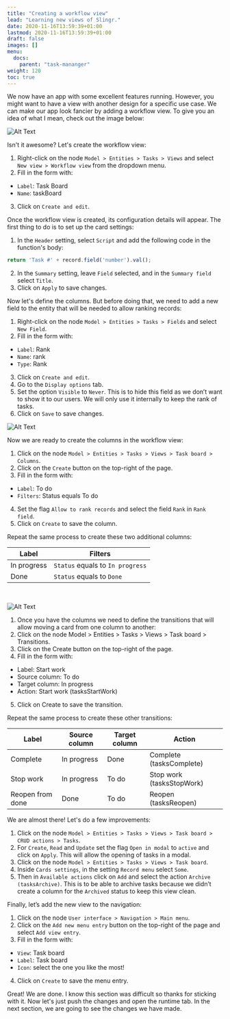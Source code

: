 ```yaml
---
title: "Creating a workflow view"
lead: "Learning new views of Slingr."
date: 2020-11-16T13:59:39+01:00
lastmod: 2020-11-16T13:59:39+01:00
draft: false
images: []
menu:
  docs:
    parent: "task-mananger"
weight: 120
toc: true
---
```


We now have an app with some excellent features running. However, you might want to have a view with another design for a specific use case. We can make our app look fancier by adding a workflow view. To give you an idea of what I mean, check out the image below:

![Alt Text](https://maximiranda.github.io/slingrDoc/images/vendor/task-mananger/creating-wf/w.png)

Isn't it awesome? Let's create the workflow view:

1. Right-click on the node `Model > Entities > Tasks > Views` and select `New view > Workflow view` from the dropdown menu.
2. Fill in the form with:
  - `Label`: Task Board
  - `Name`: taskBoard
3. Click on `Create and edit`.

Once the workflow view is created, its configuration details will appear. The first thing to do is to set up the card settings:

1. In the `Header` setting, select `Script` and add the following code in the function's body:
  ```js
  return 'Task #' + record.field('number').val();
  ```
2. In the `Summary` setting, leave `Field` selected, and in the `Summary field` select `Title`.
3. Click on `Apply` to save changes.

Now let's define the columns. But before doing that, we need to add a new field to the entity that will be needed to allow ranking records:

1. Right-click on the node `Model > Entities > Tasks > Fields` and select `New Field`.
2. Fill in the form with:
  - `Label`: Rank
  - `Name`: rank
  - `Type`: Rank
3. Click on `Create and edit`.
4. Go to the `Display options` tab.
5. Set the option `Visible` to `Never`. This is to hide this field as we don’t want to show it to our users. We will only use it internally to keep the rank of tasks.
6. Click on `Save` to save changes.

![Alt Text](https://maximiranda.github.io/slingrDoc/images/vendor/task-mananger/creating-wf/ww.png)

Now we are ready to create the columns in the workflow view:

1. Click on the node `Model > Entities > Tasks > Views > Task board > Columns`.
2. Click on the `Create` button on the top-right of the page.
3. Fill in the form with:
  - `Label`: To do
  - `Filters`: Status equals To do
4. Set the flag `Allow to rank records` and select the field `Rank` in `Rank field`.
5. Click on `Create` to save the column.

Repeat the same process to create these two additional columns:

| Label        | Filters                               |
| ------------ | ------------------------------------- |
| In progress  | `Status` equals to `In progress`       |
| Done         | `Status` equals to `Done`              |

<br>

![Alt Text](https://maximiranda.github.io/slingrDoc/images/vendor/task-mananger/creating-wf/www.png)


1. Once you have the columns we need to define the transitions that will allow moving a card from one column to another:
2. Click on the node Model > Entities > Tasks > Views > Task board > Transitions.
3. Click on the Create button on the top-right of the page.
4. Fill in the form with:
  - Label: Start work
  - Source column: To do
  - Target column: In progress
  - Action: Start work (tasksStartWork)
5. Click on Create to save the transition.

Repeat the same process to create these other transitions:


| Label              | Source column | Target column | Action                   |
| ------------------| -------------| --------------| -------------------------|
| Complete           | In progress  | Done          | Complete (tasksComplete) |
| Stop work          | In progress  | To do         | Stop work (tasksStopWork)|
| Reopen from done   | Done         | To do         | Reopen (tasksReopen)     |

We are almost there! Let's do a few improvements:

1. Click on the node `Model > Entities > Tasks > Views > Task board > CRUD actions > Tasks`.
2. For `Create`, `Read` and `Update` set the flag `Open in modal` to `active` and click on `Apply`. This will allow the opening of tasks in a modal.
3. Click on the node `Model > Entities > Tasks > Views > Task board`.
4. Inside `Cards settings`, in the setting `Record menu` select `Some`.
5. Then in `Available actions` click on `Add` and select the action `Archive (tasksArchive)`. This is to be able to archive tasks because we didn’t create a column for the `Archived` status to keep this view clean.

Finally, let’s add the new view to the navigation:

1. Click on the node `User interface > Navigation > Main menu`.
2. Click on the `Add new menu entry` button on the top-right of the page and select `Add view entry`.
3. Fill in the form with:
  - `View`: Task board
  - `Label`: Task board
  - `Icon`: select the one you like the most!
4. Click on `Create` to save the menu entry.

Great! We are done. I know this section was difficult so thanks for sticking with it. Now let's just push the changes and open the runtime tab. In the next section, we are going to see the changes we have made. 